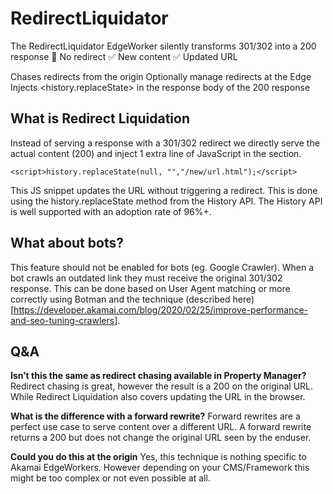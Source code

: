 # RedirectLiquidator
The RedirectLiquidator EdgeWorker silently transforms 301/302 into a 200 response
🎯 No redirect
✅ New content
✅ Updated URL

Chases redirects from the origin
Optionally manage redirects at the Edge
Injects <history.replaceState> in the response body of the 200 response

## What is Redirect Liquidation
Instead of serving a response with a 301/302 redirect we directly serve the actual content (200) and inject 1 extra line of JavaScript in the <head> section. 

`<script>history.replaceState(null, "","/new/url.html");</script>`

This JS snippet updates the URL without triggering a redirect. This is done using the history.replaceState method from the History API. The History API is well supported with an adoption rate of 96%+.

## What about bots?

This feature should not be enabled for bots (eg. Google Crawler). When a bot crawls an outdated link they must receive the original 301/302 response.
This can be done based on User Agent matching or more correctly using Botman and the technique (described here)[https://developer.akamai.com/blog/2020/02/25/improve-performance-and-seo-tuning-crawlers].
  
  
  
## Q&A
**Isn’t this the same as redirect chasing available in Property Manager?**
Redirect chasing is great, however the result is a 200 on the original URL. While Redirect Liquidation also covers updating the URL in the browser.

**What is the difference with a forward rewrite?**
Forward rewrites are a perfect use case to serve content over a different URL. A forward rewrite returns a 200 but does not change the original URL seen by the enduser.

**Could you do this at the origin**
Yes, this technique is nothing specific to Akamai EdgeWorkers. However depending on your CMS/Framework this might be too complex or not even possible at  all.

